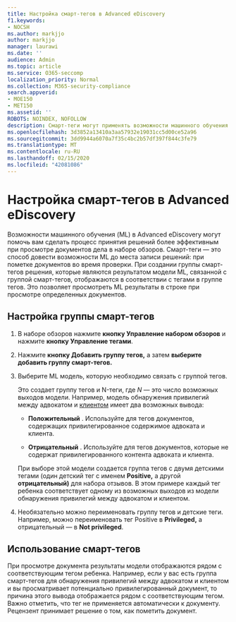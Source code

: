```yaml
---
title: Настройка смарт-тегов в Advanced eDiscovery
f1.keywords:
- NOCSH
ms.author: markjjo
author: markjjo
manager: laurawi
ms.date: ''
audience: Admin
ms.topic: article
ms.service: O365-seccomp
localization_priority: Normal
ms.collection: M365-security-compliance
search.appverid:
- MOE150
- MET150
ms.assetid: ''
ROBOTS: NOINDEX, NOFOLLOW
description: Смарт-теги могут применять возможности машинного обучения при просмотре контента в Advanced eDiscovery случае. Используйте группы смарт-тегов для отображения результатов моделей обнаружения машинного обучения, таких как модель привилегий адвоката и клиента.
ms.openlocfilehash: 3d3852a13410a3aa57932e19031cc5d00ce52a96
ms.sourcegitcommit: 3dd9944a6070a7f35c4bc2b57df397f844c3fe79
ms.translationtype: MT
ms.contentlocale: ru-RU
ms.lasthandoff: 02/15/2020
ms.locfileid: "42081086"
---
```

# <a name="set-up-smart-tags-in-advanced-ediscovery"></a>Настройка смарт-тегов в Advanced eDiscovery

Возможности машинного обучения (ML) в Advanced eDiscovery могут помочь вам сделать процесс принятия решений более эффективным при просмотре документов дела в наборе обзоров. Смарт-теги — это способ довести возможности ML до места записи решений: при пометке документов во время проверки. При создании группы смарт-тегов решения, которые являются результатом модели ML, связанной с группой смарт-тегов, отображаются в соответствии с тегами в группе тегов. Это позволяет просмотреть ML результаты в строке при просмотре определенных документов.

## <a name="how-to-set-up-a-smart-tag-group"></a>Настройка группы смарт-тегов

1. В наборе обзоров нажмите **кнопку Управление набором обзоров** и нажмите **кнопку Управление тегами**.

2. Нажмите **кнопку Добавить группу тегов,** а затем **выберите добавить группу смарт-тегов.**

3. Выберите ML модель, которую необходимо связать с группой тегов.
    
   Это создает группу тегов и N-теги, где *N* — это число возможных выходов модели.  Например, модель обнаружения привилегий между адвокатом и [клиентом](attorney-privilege-detection.md) имеет два возможных вывода: 

   - **Положительный** . Используйте для тегов документов, содержащих привилегированное содержимое адвоката и клиента.
   
   - **Отрицательный** . Используйте для тегов документов, которые не содержат привилегированного контента адвоката и клиента.
    
    При выборе этой модели создается группа тегов с двумя детскими тегами (один детский тег с именем **Positive,** а другой **отрицательный)** для набора отзывов. В этом примере каждый тег ребенка соответствует одному из возможных выходов из модели обнаружения привилегий между адвокатом и клиентом.

4. Необязательно можно переименовать группу тегов и детские теги. Например, можно переименовать тег Positive в  **Privileged,** а отрицательный — в **Not privileged**. 

## <a name="how-to-use-smart-tags"></a>Использование смарт-тегов

При просмотре документа результаты модели отображаются рядом с соответствующим тегом ребенка. Например, если у вас есть группа смарт-тегов для обнаружения привилегий между адвокатом и клиентом и вы просматривает потенциально привилегированный документ, то причина этого вывода отображается рядом с соответствующим тегом. Важно отметить, что тег не применяется автоматически к документу. Рецензент принимает решение о том, как пометить документ.
